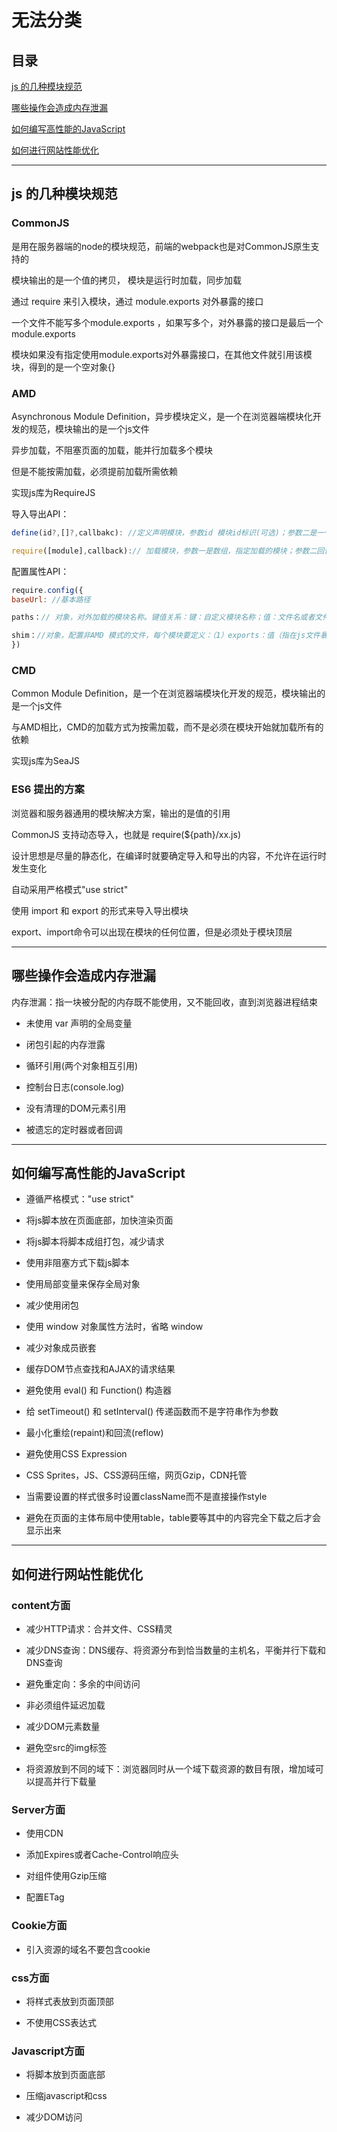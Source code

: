 # 无法分类

## 目录

[js 的几种模块规范](#jump1)

[哪些操作会造成内存泄漏](#jump2)

[如何编写高性能的JavaScript](#jump3)

[如何进行网站性能优化](#jump4)

[](#jump)

[](#jump)

[](#jump)

[](#jump)

---

<span id="jump1"></span>

## js 的几种模块规范

### CommonJS

是用在服务器端的node的模块规范，前端的webpack也是对CommonJS原生支持的

模块输出的是一个值的拷贝， 模块是运行时加载，同步加载

通过 require 来引入模块，通过 module.exports 对外暴露的接口

一个文件不能写多个module.exports ，如果写多个，对外暴露的接口是最后一个module.exports

模块如果没有指定使用module.exports对外暴露接口，在其他文件就引用该模块，得到的是一个空对象{}

### AMD

Asynchronous Module Definition，异步模块定义，是一个在浏览器端模块化开发的规范，模块输出的是一个js文件

异步加载，不阻塞页面的加载，能并行加载多个模块

但是不能按需加载，必须提前加载所需依赖

实现js库为RequireJS

导入导出API：

```javascript
define(id?,[]?,callbakc): //定义声明模块，参数id 模块id标识(可选)；参数二是一个数组（可选），其他依赖模块；最后是回调函数

require([module],callback):// 加载模块，参数一是数组，指定加载的模块；参数二回调函数，模块加载完成后执行
```

配置属性API：

```javascript
require.config({
baseUrl: //基本路径

paths：// 对象，对外加载的模块名称。键值关系：键：自定义模块名称；值：文件名或者文件路径(不要写文件后缀.js)，可以是字符串，数组（如果第一个加载失败，会加载第二个）

shim：//对象，配置非AMD 模式的文件，每个模块要定义：（1）exports：值（指在js文件暴露出来的全局变量，如：window.a）；（2）deps：数组，表明该模块的依赖性
})
```

### CMD

Common Module Definition，是一个在浏览器端模块化开发的规范，模块输出的是一个js文件

与AMD相比，CMD的加载方式为按需加载，而不是必须在模块开始就加载所有的依赖

实现js库为SeaJS

### ES6 提出的方案

浏览器和服务器通用的模块解决方案，输出的是值的引用

CommonJS 支持动态导入，也就是 require(${path}/xx.js)

设计思想是尽量的静态化，在编译时就要确定导入和导出的内容，不允许在运行时发生变化

自动采用严格模式"use strict"

使用 import 和 export 的形式来导入导出模块

export、import命令可以出现在模块的任何位置，但是必须处于模块顶层

---

<span id="jump2"></span>

## 哪些操作会造成内存泄漏

内存泄漏：指一块被分配的内存既不能使用，又不能回收，直到浏览器进程结束

- 未使用 var 声明的全局变量

- 闭包引起的内存泄露

- 循环引用(两个对象相互引用)

- 控制台日志(console.log)

- 没有清理的DOM元素引用

- 被遗忘的定时器或者回调

---

<span id="jump3"></span>

## 如何编写高性能的JavaScript

- 遵循严格模式："use strict"

- 将js脚本放在页面底部，加快渲染页面

- 将js脚本将脚本成组打包，减少请求

- 使用非阻塞方式下载js脚本

- 使用局部变量来保存全局对象

- 减少使用闭包

- 使用 window 对象属性方法时，省略 window

- 减少对象成员嵌套

- 缓存DOM节点查找和AJAX的请求结果

- 避免使用 eval() 和 Function() 构造器

- 给 setTimeout() 和 setInterval() 传递函数而不是字符串作为参数

- 最小化重绘(repaint)和回流(reflow)

- 避免使用CSS Expression

- CSS Sprites，JS、CSS源码压缩，网页Gzip，CDN托管

- 当需要设置的样式很多时设置className而不是直接操作style

- 避免在页面的主体布局中使用table，table要等其中的内容完全下载之后才会显示出来

---

<span id="jump4"></span>

## 如何进行网站性能优化

### content方面

- 减少HTTP请求：合并文件、CSS精灵

- 减少DNS查询：DNS缓存、将资源分布到恰当数量的主机名，平衡并行下载和DNS查询

- 避免重定向：多余的中间访问

- 非必须组件延迟加载

- 减少DOM元素数量

- 避免空src的img标签

- 将资源放到不同的域下：浏览器同时从一个域下载资源的数目有限，增加域可以提高并行下载量

### Server方面

- 使用CDN

- 添加Expires或者Cache-Control响应头

- 对组件使用Gzip压缩

- 配置ETag

### Cookie方面

- 引入资源的域名不要包含cookie

### css方面

- 将样式表放到页面顶部

- 不使用CSS表达式

### Javascript方面

- 将脚本放到页面底部

- 压缩javascript和css

- 减少DOM访问

